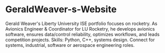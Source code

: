 # GeraldWeaver-s-Website
Gerald Weaver's Liberty University ISE portfolio focuses on rocketry. As Avionics Engineer &amp; Coordinator for LU Rocketry, he develops avionics software, ensures data/control reliability, optimizes workflows, and leads competition projects. Skills: Python, C++, systems design. Connect for systems, industrial, software or aerospace engineering roles.
